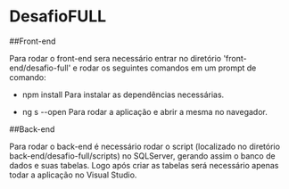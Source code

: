 # DesafioFULL

##Front-end

Para rodar o front-end sera necessário entrar no diretório 'front-end/desafio-full' e rodar os seguintes comandos em um prompt de comando:

- npm install
Para instalar as dependências necessárias.

- ng s --open
Para rodar a aplicação e abrir a mesma no navegador.


##Back-end

Para rodar o back-end é necessário rodar o script (localizado no diretório back-end/desafio-full/scripts) no SQLServer, gerando assim o banco de dados e suas tabelas. Logo após criar as tabelas será necessário apenas todar a aplicação no Visual Studio.